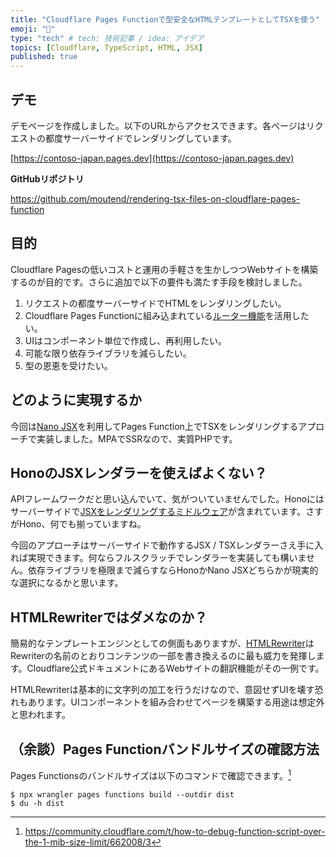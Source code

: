 ```yaml
---
title: "Cloudflare Pages Functionで型安全なHTMLテンプレートとしてTSXを使う"
emoji: "🍣"
type: "tech" # tech: 技術記事 / idea: アイデア
topics: [Cloudflare, TypeScript, HTML, JSX]
published: true
---
```

## デモ

デモページを作成しました。以下のURLからアクセスできます。各ページはリクエストの都度サーバーサイドでレンダリングしています。

[https://contoso-japan.pages.dev](https://contoso-japan.pages.dev)

**GitHubリポジトリ**

https://github.com/moutend/rendering-tsx-files-on-cloudflare-pages-function

## 目的

Cloudflare Pagesの低いコストと運用の手軽さを生かしつつWebサイトを構築するのが目的です。さらに追加で以下の要件も満たす手段を検討しました。

1. リクエストの都度サーバーサイドでHTMLをレンダリングしたい。
2. Cloudflare Pages Functionに組み込まれている[ルーター機能](https://developers.cloudflare.com/pages/functions/routing/)を活用したい。
3. UIはコンポーネント単位で作成し、再利用したい。
4. 可能な限り依存ライブラリを減らしたい。
5. 型の恩恵を受けたい。

## どのように実現するか

今回は[Nano JSX](https://nanojsx.io)を利用してPages Function上でTSXをレンダリングするアプローチで実装しました。MPAでSSRなので、実質PHPです。

## HonoのJSXレンダラーを使えばよくない？

APIフレームワークだと思い込んでいて、気がついていませんでした。Honoにはサーバーサイドで[JSXをレンダリングするミドルウェア](https://hono.dev/docs/middleware/builtin/jsx-renderer)が含まれています。さすがHono、何でも揃っていますね。

今回のアプローチはサーバーサイドで動作するJSX / TSXレンダラーさえ手に入れば実現できます。何ならフルスクラッチでレンダラーを実装しても構いません。依存ライブラリを極限まで減らすならHonoかNano JSXどちらかが現実的な選択になるかと思います。

## HTMLRewriterではダメなのか？

簡易的なテンプレートエンジンとしての側面もありますが、[HTMLRewriter](https://developers.cloudflare.com/workers/runtime-apis/html-rewriter/)はRewriterの名前のとおりコンテンツの一部を書き換えるのに最も威力を発揮します。Cloudflare公式ドキュメントにあるWebサイトの翻訳機能がその一例です。

HTMLRewriterは基本的に文字列の加工を行うだけなので、意図せずUIを壊す恐れもあります。UIコンポーネントを組み合わせてページを構築する用途は想定外と思われます。

## （余談）Pages Functionバンドルサイズの確認方法

Pages Functionsのバンドルサイズは以下のコマンドで確認できます。[^1]

```console
$ npx wrangler pages functions build --outdir dist
$ du -h dist
```

[^1]: https://community.cloudflare.com/t/how-to-debug-function-script-over-the-1-mib-size-limit/662008/3
